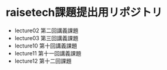 # raisetech課題提出用リポジトリ
- lecture02 第二回講義課題
- lecture03 第三回講義課題
- lecture10 第十回講義課題
- lecture11 第十一回講義課題
- lecture12 第十二回課題
